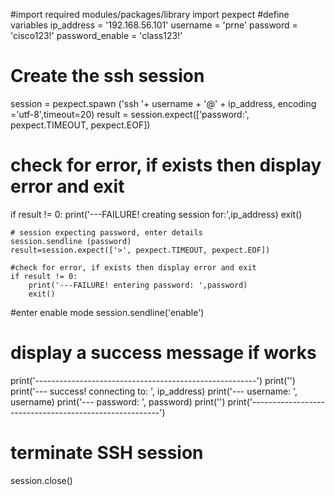 #import required modules/packages/library
import pexpect
#define variables
ip_address = '192.168.56.101'
username = 'prne'
password = 'cisco123!'
password_enable = 'class123!'

# Create the ssh session
session = pexpect.spawn ('ssh '+ username + '@' + ip_address,
                         encoding ='utf-8',timeout=20)
result = session.expect(['password:', pexpect.TIMEOUT, pexpect.EOF])
# check for error, if exists then display error and exit 
if result != 0:
    print('---FAILURE! creating session for:',ip_address)
    exit()
   
    # session expecting password, enter details
    session.sendline (password)
    result=session.expect(['>', pexpect.TIMEOUT, pexpect.EOF])

    #check for error, if exists then display error and exit
    if result != 0:
        print('---FAILURE! entering password: ',password)
        exit()

#enter enable mode
session.sendline('enable')
# display a success message if works
print('-------------------------------------------------------')
print('')
print('--- success! connecting to: ', ip_address)
print('---               username: ', username)
print('---               password: ', password)
print('')
print('-------------------------------------------------------')
# terminate SSH session
session.close()







